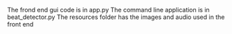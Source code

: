 The frond end gui code is in app.py 
The command line application is in beat_detector.py
The resources folder has the images and audio used in the front end
